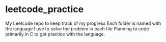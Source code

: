 # leetcode_practice
My Leetcode repo to keep track of my progress
Each folder is named with the language I use to solve the problem in each file
Planning to code primarily in C to get practice with the language.

